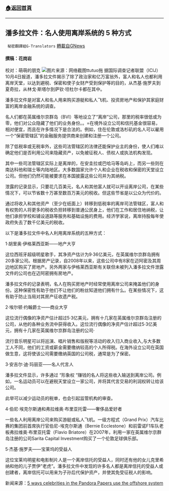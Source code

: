 ###  [:house:返回首頁](https://github.com/ourhimalayas/txt)
---


## 潘多拉文件：名人使用离岸系统的 5 种方式
` 秘密翻譯組G-Translators` [轉載自GNews](https://gnews.org/zh-hans/1578699/)

#### 撰稿：花岗岩
校对：萌萌的朋克
![](https://assets.gnews.org/wp-content/uploads/2021/10/5-14.jpg)图片来源：网络截图ttutuo拖
据国际调查记者联盟（ICIJ）10月4日报道，潘多拉文件揭示了除了政治家和亿万富翁外，富人和名人也都利用离岸天堂，以达到避税、保密和使子女财产受到保护等的目的，从杰基·施罗夫到夏奇拉，从林戈·斯塔尔到萨钦·坦杜尔卡都在其中。

潘多拉文件是对富人和名人用来购买游艇和私人飞机、投资房地产和保护其家庭财富的离岸金融系统的调查。

名人们都在英属维尔京群岛（BVI）等地设立了“离岸”公司，那里的税率很低或为零，他们对公众隐藏了他们的业务身份。。=在境外设立公司和信托基金很容易，相对便宜，而且在许多情况下是合法的。例如，住在伦敦或洛杉矶的名人可以雇用一个“保密管辖区”的金融服务提供商来创建和注册一个公司。

除了低税率或无税率外，这些司法管辖区的法律还能保护业主的身份，使人们难以确定他们是否利用公司来隐藏资产，以免被征税人、债权人或执法机构发现。

其中一些司法管辖区实际上是离岸的，在安圭拉或巴哈马等岛屿上，而另一些则在南达科他和瑞士等内陆地区。大多数国家允许个人和企业在税收和保密的天堂设立公司。但他们仍然可能被要求在本国披露这些公司并为其纳税。

泄露的记录显示，只要花几百美元，名人和其他富人就可以开设离岸公司，在某些情况下，可以节省数十万甚至数百万美元的税收。但这些节省是以公众为代价的。

通过将收入和其他资产（至少在纸面上）转移到低税率的离岸司法管辖区，富人和有权势的人将更多的税收负担转移到普通公民身上，他们在工作和居住地纳税，让他们承担学校和铺设道路等服务和基础设施的费用。经济学家说，离岸持股每年使政府失去了数千亿美元的税收。

以下是潘多拉文件中名人利用离岸系统的五种方式：

1·胡里奥·伊格莱西亚斯——地产大亨

这位西班牙超级明星歌手，其净资产估计为9·36亿美元，在英属维尔京群岛拥有20多家公司。根据房产记录，自2008年以来，这些公司中有8家在迈阿密及其周边地区购买了房地产。另外两家与伊格莱西亚斯有关联但未被列入潘多拉文件泄露文件的公司也在迈阿密拥有房地产。

潘多拉文件的记录表明，名人在购买房地产时经常使用离岸公司来掩盖他们的身份。这种保密性有助于他们不让他们的粉丝知道他们拥有什么。在某些情况下，这有助于防止当局对其房产征收遗产税。

2·埃尔顿·约翰爵士——商业大亨

这位流行偶像的净资产估计超过5·3亿美元，拥有十几家在英属维尔京群岛注册的公司，从他的各种业务流中获得收入。这位流行偶像的净资产估计超过5·3亿美元，拥有十几家在英属维尔京群岛注册的公司·

流行音乐明星可以将巡演、唱片销售和版税等活动的收入归入商业收入,与大多数工人不同，他们的工资或薪金需要缴纳较高的个人所得税。在海外设立公司在英国做生意，这将使该公司需要缴纳英国的公司税，通常是为了保密。

3·安吉尔·迪·玛丽亚——名人代言人

潘多拉文件显示，许多通过 “形象权 “赚钱的名人将这些收入输送到离岸公司。例如，一名运动员可以在避税天堂设立一家公司，并将其代言交易的利润权转让给该公司。

此举可以减少运动员的税单，也会引起监管机构的审查。

4·伯尼·埃克尔斯通和弗拉维奥·布里亚托雷——奢侈品爱好者

一些名人利用离岸公司来购买游艇或私人飞机。一级方程式（Grand Prix）汽车比赛的集团前首席执行官伯尼-埃克尔斯通（Bernie Ecclestone）和前雷诺F1车队老板弗拉维奥·布里亚托雷（Flavio Briatore）在2007年，利用一家在英属维尔京群岛注册的公司Sarita Capital Investment购买了一个伦敦足球俱乐部。

5·杰基·施罗夫——宝莱坞的受益人

这位宝莱坞明星和电影制片人是一个离岸信托的受益人，同时还有他的女儿克里希纳和他的儿子贾伊”老虎”。潘多拉文件中发现的许多名人都是离岸信托的受益人或创建者，离岸信托可以用来为子孙后代保护资产，并使其免受征税人的影响。

新闻来源：[5 ways celebrities in the Pandora Papers use the offshore system](https://www.icij.org/investigations/pandora-papers/shakira-sachin-julio-celebrities-use-offshore/)
